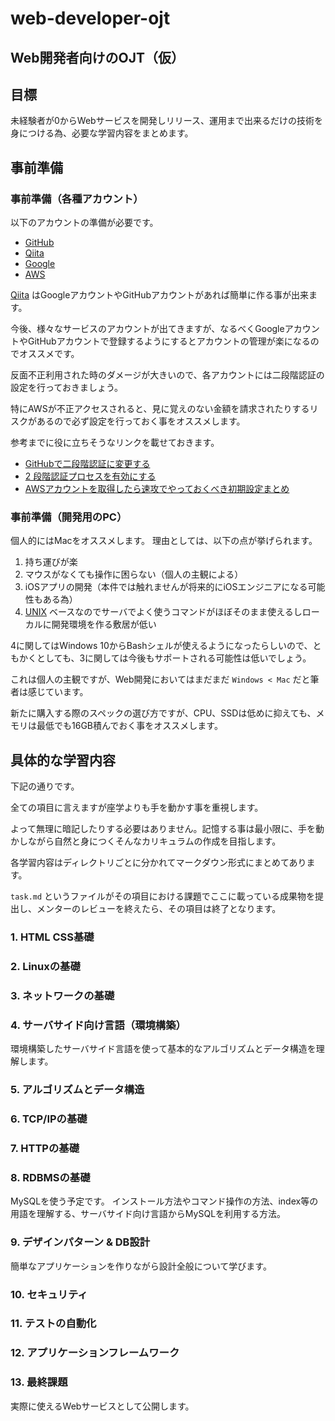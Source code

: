 # web-developer-ojt

## Web開発者向けのOJT（仮）

## 目標

未経験者が0からWebサービスを開発しリリース、運用まで出来るだけの技術を身につける為、必要な学習内容をまとめます。

## 事前準備

### 事前準備（各種アカウント）

以下のアカウントの準備が必要です。

- [GitHub](https://github.com/)
- [Qiita](https://qiita.com/about)
- [Google](https://accounts.google.com/SignUp?hl=ja)
- [AWS](https://aws.amazon.com/jp/account/)

[Qiita](https://qiita.com/about) はGoogleアカウントやGitHubアカウントがあれば簡単に作る事が出来ます。

今後、様々なサービスのアカウントが出てきますが、なるべくGoogleアカウントやGitHubアカウントで登録するようにするとアカウントの管理が楽になるのでオススメです。

反面不正利用された時のダメージが大きいので、各アカウントには二段階認証の設定を行っておきましょう。

特にAWSが不正アクセスされると、見に覚えのない金額を請求されたりするリスクがあるので必ず設定を行っておく事をオススメします。

参考までに役に立ちそうなリンクを載せておきます。

- [GitHubで二段階認証に変更する](https://qiita.com/non0311/items/a67a7e7c5599c7ace0c4)
- [2 段階認証プロセスを有効にする](https://support.google.com/accounts/answer/185839?hl=ja)
- [AWSアカウントを取得したら速攻でやっておくべき初期設定まとめ](https://qiita.com/tmknom/items/303db2d1d928db720888)

### 事前準備（開発用のPC）

個人的にはMacをオススメします。
理由としては、以下の点が挙げられます。

1. 持ち運びが楽
1. マウスがなくても操作に困らない（個人の主観による）
1. iOSアプリの開発（本件では触れませんが将来的にiOSエンジニアになる可能性もある為）
1. [UNIX](https://ja.wikipedia.org/wiki/UNIX) ベースなのでサーバでよく使うコマンドがほぼそのまま使えるしローカルに開発環境を作る敷居が低い

4に関してはWindows 10からBashシェルが使えるようになったらしいので、ともかくとしても、3に関しては今後もサポートされる可能性は低いでしょう。

これは個人の主観ですが、Web開発においてはまだまだ `Windows < Mac` だと筆者は感じています。

新たに購入する際のスペックの選び方ですが、CPU、SSDは低めに抑えても、メモリは最低でも16GB積んでおく事をオススメします。

## 具体的な学習内容

下記の通りです。

全ての項目に言えますが座学よりも手を動かす事を重視します。

よって無理に暗記したりする必要はありません。記憶する事は最小限に、手を動かしながら自然と身につくそんなカリキュラムの作成を目指します。

各学習内容はディレクトリごとに分かれてマークダウン形式にまとめてあります。

`task.md` というファイルがその項目における課題でここに載っている成果物を提出し、メンターのレビューを終えたら、その項目は終了となります。

### 1. HTML CSS基礎

### 2. Linuxの基礎

### 3. ネットワークの基礎

### 4. サーバサイド向け言語（環境構築）

環境構築したサーバサイド言語を使って基本的なアルゴリズムとデータ構造を理解します。

### 5. アルゴリズムとデータ構造

### 6. TCP/IPの基礎

### 7. HTTPの基礎

### 8. RDBMSの基礎

MySQLを使う予定です。
インストール方法やコマンド操作の方法、index等の用語を理解する、サーバサイド向け言語からMySQLを利用する方法。

### 9. デザインパターン & DB設計

簡単なアプリケーションを作りながら設計全般について学びます。

### 10. セキュリティ

### 11. テストの自動化

### 12. アプリケーションフレームワーク

### 13. 最終課題

実際に使えるWebサービスとして公開します。
